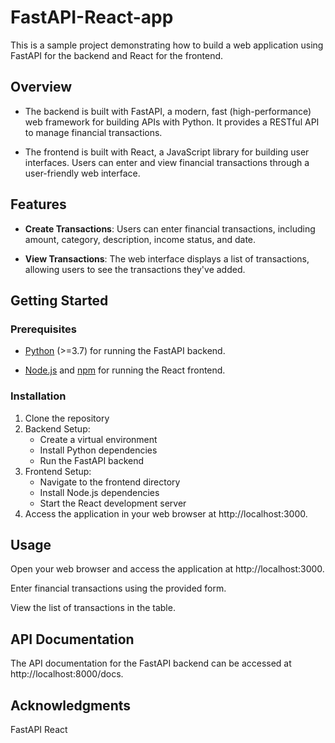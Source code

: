 # FastAPI-React-app

This is a sample project demonstrating how to build a web application using FastAPI for the backend and React for the frontend.

## Overview

- The backend is built with FastAPI, a modern, fast (high-performance) web framework for building APIs with Python. It provides a RESTful API to manage financial transactions.

- The frontend is built with React, a JavaScript library for building user interfaces. Users can enter and view financial transactions through a user-friendly web interface.

## Features

- **Create Transactions**: Users can enter financial transactions, including amount, category, description, income status, and date.

- **View Transactions**: The web interface displays a list of transactions, allowing users to see the transactions they've added.

## Getting Started

### Prerequisites

- [Python](https://www.python.org/) (>=3.7) for running the FastAPI backend.

- [Node.js](https://nodejs.org/) and [npm](https://www.npmjs.com/) for running the React frontend.

### Installation

1. Clone the repository
2. Backend Setup:
   - Create a virtual environment
   - Install Python dependencies
   - Run the FastAPI backend
3. Frontend Setup:
   - Navigate to the frontend directory
   - Install Node.js dependencies
   - Start the React development server
4. Access the application in your web browser at http://localhost:3000.

## Usage
Open your web browser and access the application at http://localhost:3000.

Enter financial transactions using the provided form.

View the list of transactions in the table.

## API Documentation
The API documentation for the FastAPI backend can be accessed at http://localhost:8000/docs.

## Acknowledgments
FastAPI
React
